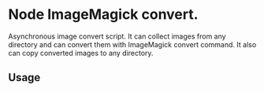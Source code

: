 Node ImageMagick convert.
=========================

Asynchronous image convert script. It can collect images from any directory and can convert them with ImageMagick convert command. It also can copy converted images to any directory.

Usage
-----

<?php

There is a simple configuration in the file.

var imagick_path='C:\\bin\\ImageMagick-6.8.9-10'; //ImageMagick path.
var uploaded_image_path='C:\\wamp\\images'; //Here are images which should be converted. 
var converted_image_path='C:\\wamp\\converted_images'; //Here will be converted images
var converting_timer_interval=1000; //default = 1 second

You can customise it with these parameters. 

Run: node convert.js


Requirements
------------

Node.js 

It just use default Node.js libraries so it does not need any external lib.


Licence
---------

Copyright (c) 2014 Janos Vajda